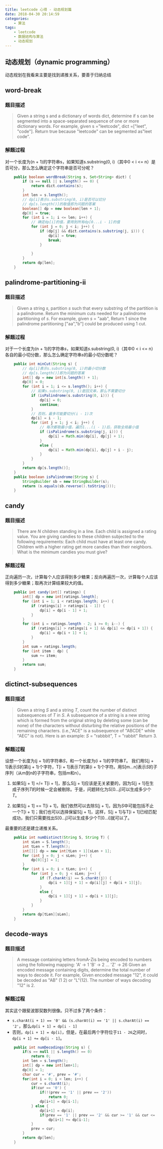 ```yaml
---
title: leetcode 心得 - 动态规划篇
date: 2018-04-30 20:14:59
categories:
	- 算法
tags:
    - leetcode
    - 数据结构与算法
    - 动态规划
---
```


动态规划（dynamic programming）
-----
动态规划在我看来主要是找到递推关系，要善于归纳总结

word-break
----------------

### 题目描述
> Given a string s and a dictionary of words dict, determine if s can be segmented into a space-separated sequence of one or more dictionary words. 
For example, given
> s ="leetcode",
> dict =["leet", "code"]. 
> Return true because "leetcode" can be segmented as"leet code". 


<!--more-->

### 解题过程
对一个长度为(n + 1)的字符串s，如果知道s.substring(0, i)（其中0 < i <= n）是否可分，那么怎么确定这个字符串是否可分呢？

``` java
    public boolean wordBreak(String s, Set<String> dict) {
        if (s == null || s.length() == 0) {
            return dict.contains(s);
        }
        int len = s.length();
        // dp[i]表示s.substring(0, i)是否可以切分
        // dp[s.length()]的取值即为问题的答案
        boolean[] dp = new boolean[len + 1];
        dp[0] = true;
        for (int i = 1; i <= len; i++) {
            // 确定dp[i]的值，要用到所有dp[0...i - 1]的值
            for (int j = 0; j < i; j++) {
                if (dp[j] && dict.contains(s.substring(j, i))) {
                    dp[i] = true;
                    break;
                }
                    
            }
        }
        return dp[len];
    }
```

palindrome-partitioning-ii 
--
### 题目描述

> Given a string *s*, partition *s* such that every substring of the
> partition is a palindrome.  Return the minimum cuts needed for a
> palindrome partitioning of *s*. 
> For example, 
> given *s* = "aab",
> Return 1 since the palindrome partitioning ["aa","b"] could be produced
> using 1 cut.


### 解题过程
对于一个长度为(n + 1)的字符串*s*，如果知道*s*.substring(0, i)（其中0 < i <= n）各自的最小切分数，那么怎么确定字符串*s*的最小切分数呢？

``` java
    public int minCut(String s) {
        // dp[i]表示s.substring(0, i)的最小切分数
        // dp[s.length()]即为问题的答案
        int[] dp = new int[s.length() + 1];
        dp[0] = 0;
        for (int i = 1; i <= s.length(); i++) {
            // 如果s.substring(0, i)是回文串，那么不需要切分
            if (isPalindrome(s.substring(0, i))) {
                dp[i] = 0;
                continue;
            }
            // 否则，最多可能要切分(i - 1)次
            dp[i] = i - 1;
            for (int j = 1; j < i; j++) {
                // 每次都取最小值，遍历1...(i - 1)后，获取全局最小值
                if (isPalindrome(s.substring(j, i))) {
                    dp[i] = Math.min(dp[i], dp[j] + 1);
                }
                else {
                    dp[i] = Math.min(dp[i], dp[j] + i - j);
                }
            }
        }
        return dp[s.length()];
    }
    public boolean isPalindrome(String s) {
        StringBuilder sb = new StringBuilder(s);
        return (s.equals(sb.reverse().toString()));
    }
```

candy
--
### 题目描述

> There are *N* children standing in a line. Each child is assigned a rating value. 
You are giving candies to these children subjected to the following requirements: 
> Each child must have at least one candy. 
> Children with a higher rating get more candies than their neighbors. 
> What is the minimum candies you must give? 

### 解题过程

正向遍历一次，计算每个人应该得到多少糖果；反向再遍历一次，计算每个人应该得到多少糖果；取再次计算结果较大的值。

``` java
    public int candy(int[] ratings) {
        int[] dp = new int[ratings.length];
        for (int i = 1; i < ratings.length; i++) {
            if (ratings[i] > ratings[i - 1]) {
                dp[i] = dp[i - 1] + 1;
            }
        }
        for (int i = ratings.length - 2; i >= 0; i--) {
            if (ratings[i] > ratings[i + 1] && dp[i] <= dp[i + 1]) {
                dp[i] = dp[i + 1] + 1;
            }
        }
        int sum = ratings.length;
        for (int item : dp) {
            sum += item;
        }
        return sum;
    }
```



## dictinct-subsequences

### 题目描述
> Given a string *S* and a string *T*, count the number of distinct subsequences of *T* in *S*. 
> A subsequence of a string is a new string which is formed from the original string by deleting some (can be none) of the characters without disturbing the relative positions of the remaining characters. (i.e.,"ACE" is a subsequence of "ABCDE" while "AEC" is not). 
> Here is an example:
> *S* = "rabbbit", T = "rabbit" 
> Return 3. 


### 解题过程
设想一个长度为(j + 1)的字符串*S*，和一个长度为(i + 1)的字符串*T*。
我们用S[j + 1]表示*S*的第(j + 1)个字符，T[i + 1]表示*T*的第(i + 1)个字符。用S[m...n]表示*S*的子序列（从m到n的子字符串，包括m和n）。

1. 如果S[j + 1] =/= T[i + 1]，那么S[j + 1]应该是无关紧要的，因为S[j + 1]在生成子序列*T*的时候一定会被剔除。于是，问题转化为S[0...j]可以生成多少个*T*。

2. 如果S[j + 1] == T[i + 1]，我们依然可以去除S[j + 1]，因为*S*中可能包括不止一个T[i + 1]；我们也可以选择保留S[j + 1]，这样，S[j + 1]与T[i + 1]已经匹配成功，我们只需要找出S[0...j]可以生成多少个T[0...i]就可以了。

最重要的还是建立递推关系。

``` java
    public int numDistinct(String S, String T) {
        int sLen = S.length();
        int tLen = T.length();
        int[][] dp = new int[tLen + 1][sLen + 1];
        for (int j = 0; j < sLen; j++) {
            dp[0][j] = 1;
        }
        for (int i = 0; i < tLen; i++) {
            for (int j = 0; j < sLen; j++) {
                if (T.charAt(i) == S.charAt(j)) {
                    dp[i + 1][j + 1] = dp[i][j] + dp[i + 1][j];
                }
                else {
                    dp[i + 1][j + 1] = dp[i + 1][j];
                }
            }
        }
        return dp[tLen][sLen];
    }
```

decode-ways
--
### 题目描述
> A message containing letters fromA-Zis being encoded to numbers using the following mapping: 
'A' -> 1
'B' -> 2
...
'Z' -> 26
Given an encoded message containing digits, determine the total number of ways to decode it. 
For example,
Given encoded message "12", it could be decoded as "AB" (1 2) or "L"(12). 
The number of ways decoding "12" is 2. 

### 解题过程
其实这个跟斐波那契数列很像。只不过多了两个条件：

- `s.charAt(i + 1) == '0' && (s.charAt(i) == '1' || s.charAt(i) == '2'`，那么`dp[i + 1] = dp[i - 1]`
- 否则，`dp[i + 1] = dp[i]`，但是，在最后两个字符位于`11 - 26`之间时，`dp[i + 1] += dp[i - 1]`。

``` java
    public int numDecodings(String s) {
        if(s == null || s.length() == 0)
            return 0;
        int len = s.length();
        int[] dp = new int[len+1];
        dp[0] = 1;
        char cur = '#', prev = '#';
        for(int i = 0; i < len; i++) {
            cur = s.charAt(i);
            if(cur == '0') {
                if(!(prev == '1' || prev == '2'))
                    return 0;
                dp[i+1] = dp[i-1];
            } else {
                dp[i+1] = dp[i];
                if(prev == '1' || prev == '2' && cur >= '1' && cur <= '6')
                    dp[i+1] += dp[i-1];
            }
            prev = cur;
        }
        return dp[len];
    }
```

